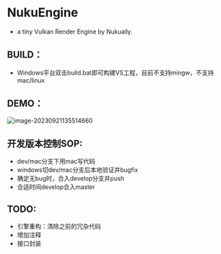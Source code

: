 # NukuEngine

- a tiny Vulkan Render Engine by Nukually.

## BUILD：

- Windows平台双击build.bat即可构建VS工程，目前不支持mingw，不支持mac/linux

## DEMO：

![image-20230921135514660](C:\Users\Administrator\AppData\Roaming\Typora\typora-user-images\image-20230921135514660.png)

## 开发版本控制SOP:

- dev/mac分支下用mac写代码
- windows切dev/mac分支后本地验证并bugfix
- 确定无bug时，合入develop分支并push
- 合适时间develop合入master

## TODO:

- 引擎重构：清除之前的冗杂代码
- 增加注释
- 接口封装
